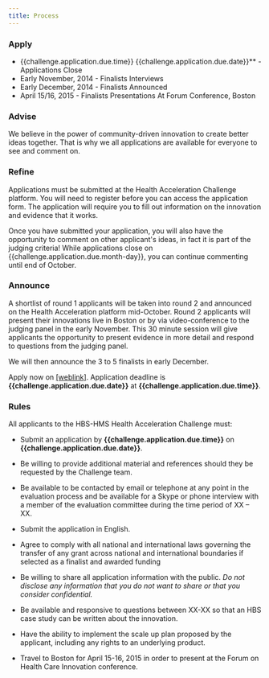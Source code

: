 ```yaml
---
title: Process
---
```


### Apply

*   {{challenge.application.due.time}} {{challenge.application.due.date}}** - Applications Close
*   Early November, 2014 - Finalists Interviews
*   Early December, 2014 - Finalists Announced
*   April 15/16, 2015 - Finalists Presentations At Forum Conference, Boston

### Advise

We believe in the power of community-driven innovation to create better ideas together. That is why we all applications are available for everyone to see and comment on.

### Refine
Applications must be submitted at the Health Acceleration Challenge platform. You will need to register before you can access the application form. The application will require you to fill out information on the innovation and evidence that it works.

Once you have submitted your application, you will also have the opportunity to comment on other applicant's ideas, in fact it is part of the judging criteria! While applications close on {{challenge.application.due.month-day}}, you can continue commenting until end of October.

### Announce
A shortlist of round 1 applicants will be taken into round 2 and announced on the Health Acceleration platform mid-October. Round 2 applicants will present their innovations live in Boston or by via video-conference to the judging panel in the early November. This 30 minute session will give applicants the opportunity to present evidence in more detail and respond to questions from the judging panel.

We will then announce the 3 to 5 finalists in early December.

Apply now on [[weblink]](www.example.com). Application deadline is **{{challenge.application.due.date}}** at **{{challenge.application.due.time}}**.

### Rules
All applicants to the HBS-HMS Health Acceleration Challenge must:

* Submit an application by **{{challenge.application.due.time}}** on **{{challenge.application.due.date}}**.

* Be willing to provide additional material and references should they be requested by the Challenge team.

* Be available to be contacted by email or telephone at any point in the evaluation process and be available for a Skype or phone interview with a member
of the evaluation committee during the time period of XX – XX.

* Submit the application in English.

* Agree to comply with all national and international laws governing the transfer of any grant across national and international boundaries if selected as
a finalist and awarded funding

* Be willing to share all application information with the public. _Do not disclose any information that you do not want to share or that you consider confidential._

* Be available and responsive to questions between XX-XX so that an HBS case study can be written about the innovation.

* Have the ability to implement the scale up plan proposed by the applicant, including any rights to an underlying product.

* Travel to Boston for April 15-16, 2015 in order to present at the Forum on Health Care Innovation conference.